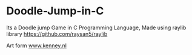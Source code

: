 # Doodle-Jump-in-C
Its a Doodle jump Game in C Programming Language, Made using raylib library https://github.com/raysan5/raylib

Art form www.kenney.nl

